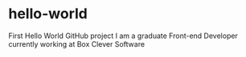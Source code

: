 # hello-world
First Hello World GitHub project
I am a graduate Front-end Developer currently working at Box Clever Software
